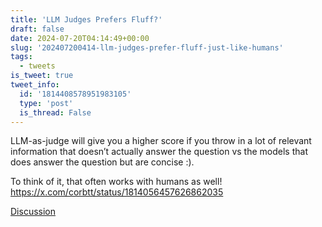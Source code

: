 ```yaml
---
title: 'LLM Judges Prefers Fluff?'
draft: false
date: 2024-07-20T04:14:49+00:00
slug: '202407200414-llm-judges-prefer-fluff-just-like-humans'
tags:
  - tweets
is_tweet: true
tweet_info:
  id: '1814408578951983105'
  type: 'post'
  is_thread: False
---
```




LLM-as-judge will give you a higher score if you throw in a lot of relevant information that doesn’t actually answer the question vs the models that does answer the question but are concise :).

To think of it, that often works with humans as well! <https://x.com/corbtt/status/1814056457626862035>

[Discussion](https://x.com/sytelus/status/1814408578951983105)
